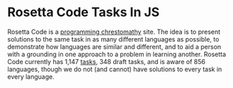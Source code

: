 # Rosetta Code Tasks In JS
Rosetta Code is a [programming chrestomathy](https://en.wikipedia.org/wiki/Chrestomathy) site. The idea is to present solutions to the same task in as many different languages as possible, to demonstrate how languages are similar and different, and to aid a person with a grounding in one approach to a problem in learning another. Rosetta Code currently has 1,147 [tasks](https://rosettacode.org/wiki/Category:Solutions_by_Programming_Task), 348 draft tasks, and is aware of 856 languages, though we do not (and cannot) have solutions to every task in every language.
